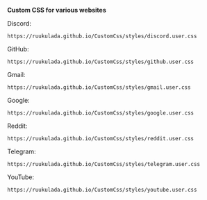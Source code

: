 **Custom CSS for various websites**

Discord:
```
https://ruukulada.github.io/CustomCss/styles/discord.user.css
```
GitHub:
```
https://ruukulada.github.io/CustomCss/styles/github.user.css
```
Gmail:
```
https://ruukulada.github.io/CustomCss/styles/gmail.user.css
```
Google:
```
https://ruukulada.github.io/CustomCss/styles/google.user.css
```
Reddit:
```
https://ruukulada.github.io/CustomCss/styles/reddit.user.css
```
Telegram:
```
https://ruukulada.github.io/CustomCss/styles/telegram.user.css
```
YouTube:
```
https://ruukulada.github.io/CustomCss/styles/youtube.user.css
```
